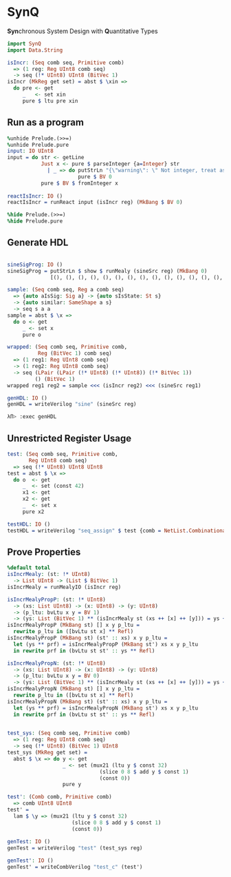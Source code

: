 # SynQ
**Syn**chronous System Design with **Q**uantitative Types

```idris
import SynQ
import Data.String
```

<!-- idris
import Data.List1
%hide Prelude.(>>=)
%hide Prelude.pure
%hide Data.Linear.Interface.seq
%hide Data.LState.(>>=)
%ambiguity_depth 8
-->

```idris
isIncr: (Seq comb seq, Primitive comb)
  => (1 reg: Reg UInt8 comb seq)
  -> seq (!* UInt8) UInt8 (BitVec 1)
isIncr (MkReg get set) = abst $ \xin =>
  do pre <- get
     _   <- set xin
     pure $ ltu pre xin
```

## Run as a program
```idris
%unhide Prelude.(>>=)
%unhide Prelude.pure
input: IO UInt8
input = do str <- getLine
           Just x <- pure $ parseInteger {a=Integer} str
             | _ => do putStrLn "{\"warning\": \" Not integer, treat as zero\"}\n" 
                       pure $ BV 0
           pure $ BV $ fromInteger x
           
reactIsIncr: IO ()
reactIsIncr = runReact input (isIncr reg) (MkBang $ BV 0)

%hide Prelude.(>>=)
%hide Prelude.pure
```

<!-- idris
%hint
lteSucc: (n:Nat) -> LTE n (S n)
lteSucc 0 = LTEZero
lteSucc (S k) = LTESucc (lteSucc k)

minusZero: (n:Nat) -> n = minus n 0
minusZero 0 = Refl
minusZero (S k) = Refl

lutGen': (Comb comb, Primitive comb)
     => (idx_width: Nat)
     -> (data_width: Nat)
     -> (List1 $ BitVec data_width)
     -> (start: comb () $ BitVec idx_width)
     -> comb () (BitVec idx_width) 
     -> comb () (BitVec data_width)
lutGen' idx_width data_width (x ::: []) start idx = const x
lutGen' idx_width data_width (x ::: (y :: xs)) start idx = 
  let next_start = rewrite minusZero idx_width 
                   in slice 0 idx_width $ add start $ const 1
  in mux21 (eq start idx) (const x) 
           (lutGen' idx_width data_width (y:::xs) next_start idx)


lutGen: (Comb comb, Primitive comb)
     => {idx_width: Nat}
     -> {data_width: Nat}
     -> (List1 $ BitVec data_width)
     -> comb () (BitVec idx_width) 
     -> comb () (BitVec data_width)
lutGen {idx_width} {data_width} xs idx 
  = lutGen' idx_width data_width xs (const 0) idx
  
sine: List1 UInt8
sine = 100 ::: [119, 138, 155, 170, 183, 192, 198, 200, 198, 192, 183, 170,
                155, 138, 119, 100,  80,  61,  44,  29,  16,   7,   1,   0,   1,
                  7,  16,  29,  44,  61,  80]

sineSig: (Comb comb, Primitive comb)
     => comb () UInt8 -> comb () UInt8
sineSig idx = lutGen sine idx

sineSrc: (Seq comb seq, Primitive comb)
  => (1 reg: Reg UInt8 comb seq)
  -> seq (!* UInt8) () UInt8
sineSrc (MkReg get set) = 
  do cur_idx <- get
     o <- pure $ sineSig cur_idx
     _ <- set (mux21 (ltu cur_idx $ const 32)
                     (slice 0 8 $ add cur_idx $ const 1)
                     (const 0))
     pure o
-->

## Generate HDL
```idris

sineSigProg: IO ()
sineSigProg = putStrLn $ show $ runMealy (sineSrc reg) (MkBang 0) 
              [(), (), (), (), (), (), (), (), (), (), (), (), (), (), ()]

sample: (Seq comb seq, Reg a comb seq)
  => {auto aIsSig: Sig a} -> {auto sIsState: St s}
  -> {auto similar: SameShape a s}
  -> seq s a a
sample = abst $ \x => 
  do o <- get
     _ <- set x
     pure o

wrapped: (Seq comb seq, Primitive comb, 
          Reg (BitVec 1) comb seq)
  => (1 reg1: Reg UInt8 comb seq)
  -> (1 reg2: Reg UInt8 comb seq)
  -> seq (LPair (LPair (!* UInt8) (!* UInt8)) (!* BitVec 1)) 
         () (BitVec 1)
wrapped reg1 reg2 = sample <<< (isIncr reg2) <<< (sineSrc reg1)

genHDL: IO ()
genHDL = writeVerilog "sine" (sineSrc reg)
```

```bash
λΠ> :exec genHDL
```

## Unrestricted Register Usage

```idris
test: (Seq comb seq, Primitive comb, 
       Reg UInt8 comb seq)
  => seq (!* UInt8) UInt8 UInt8
test = abst $ \x => 
  do o  <- get
     _  <- set (const 42)
     x1 <- get
     x2 <- get
     _  <- set x
     pure x2

testHDL: IO ()
testHDL = writeVerilog "seq_assign" $ test {comb = NetList.Combinational}

```


## Prove Properties
```idris
%default total
isIncrMealy: (st: !* UInt8) 
  -> List UInt8 -> (List $ BitVec 1)
isIncrMealy = runMealyIO (isIncr reg)

isIncrMealyPropP: (st: !* UInt8) 
  -> (xs: List UInt8) -> (x: UInt8) -> (y: UInt8)
  -> (p_ltu: bvLtu x y = BV 1)
  -> (ys: List (BitVec 1) ** (isIncrMealy st (xs ++ [x] ++ [y])) = ys ++ [BV 1])
isIncrMealyPropP (MkBang st) [] x y p_ltu = 
  rewrite p_ltu in ([bvLtu st x] ** Refl)
isIncrMealyPropP (MkBang st) (st' :: xs) x y p_ltu = 
  let (ys ** prf) = isIncrMealyPropP (MkBang st') xs x y p_ltu
  in rewrite prf in (bvLtu st st' :: ys ** Refl)

isIncrMealyPropN: (st: !* UInt8) 
  -> (xs: List UInt8) -> (x: UInt8) -> (y: UInt8)
  -> (p_ltu: bvLtu x y = BV 0)
  -> (ys: List (BitVec 1) ** (isIncrMealy st (xs ++ [x] ++ [y])) = ys ++ [BV 0])
isIncrMealyPropN (MkBang st) [] x y p_ltu = 
  rewrite p_ltu in ([bvLtu st x] ** Refl)
isIncrMealyPropN (MkBang st) (st' :: xs) x y p_ltu = 
  let (ys ** prf) = isIncrMealyPropN (MkBang st') xs x y p_ltu
  in rewrite prf in (bvLtu st st' :: ys ** Refl)
      
```

```idris
test_sys: (Seq comb seq, Primitive comb)
  => (1 reg: Reg UInt8 comb seq)
  -> seq (!* UInt8) (BitVec 1) UInt8
test_sys (MkReg get set) = 
  abst $ \x => do y <- get
                  _ <- set (mux21 (ltu y $ const 32)
                              (slice 0 8 $ add y $ const 1)
                              (const 0))
                  pure y

test': (Comb comb, Primitive comb)
  => comb UInt8 UInt8
test' = 
  lam $ \y => (mux21 (ltu y $ const 32)
                     (slice 0 8 $ add y $ const 1)
                     (const 0))
                                                      
genTest: IO ()
genTest = writeVerilog "test" (test_sys reg)

genTest': IO ()
genTest' = writeCombVerilog "test_c" (test')
```
